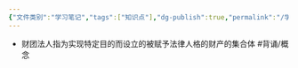 ```yaml
---
{"文件类别":"学习笔记","tags":["知识点"],"dg-publish":true,"permalink":"/学习笔记studyup/知识点cheese/财团法人/","dgPassFrontmatter":true,"created":"2024-07-13T20:12:57.748+08:00","updated":"2024-09-11T11:44:34.656+08:00"}
---
```


- 财团法人指为实现特定目的而设立的被赋予法律人格的财产的集合体 #背诵/概念 